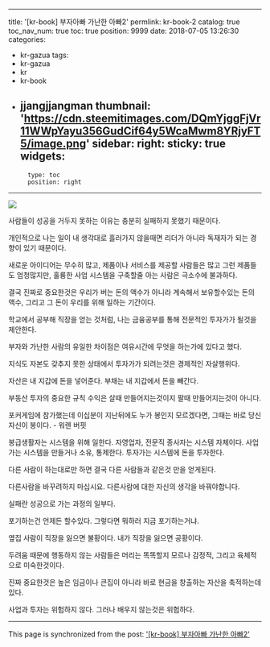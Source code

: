 
---
title: '[kr-book] 부자아빠 가난한 아빠2'
permlink: kr-book-2
catalog: true
toc_nav_num: true
toc: true
position: 9999
date: 2018-07-05 13:26:30
categories:
- kr-gazua
tags:
- kr-gazua
- kr
- kr-book
- jjangjjangman
thumbnail: 'https://cdn.steemitimages.com/DQmYjggFjVr11WWpYayu356GudCif64y5WcaMwm8YRjyFT5/image.png'
sidebar:
    right:
        sticky: true
widgets:
    -
        type: toc
        position: right
---


![](https://cdn.steemitimages.com/DQmYjggFjVr11WWpYayu356GudCif64y5WcaMwm8YRjyFT5/image.png)

사람들이 성공을 거두지 못하는 이유는
충분히 실패하지 못했기 때문이다.

개인적으로 나는 일이 내 생각대로 
흘러가지 않을때면 리더가 아니라
독재자가 되는 경향이 있기 때문이다.

새로운 아이디어는 무수히 많고,
제품이나 서비스를 제공할 사람들은 많고
그런 제품들도 엄청많지만,
훌륭한 사업 시스템을 구축할줄 아는 사람은
극소수에 불과하다.

결국 진짜로 중요한것은
우리가 버는 돈의 액수가 아니라
계속해서 보유할수있는 돈의 액수,
그리고 그 돈이 우리를 위해 일하는 기간이다.

학교에서 공부해 직장을 얻는 것처럼,
나는 금융공부를 통해 전문적인 
투자가가 될것을 제안한다.

부자와 가난한 사람의 유일한 차이점은
여유시간에 무엇을 하는가에 있다고 했다.

지식도 자본도 갖추지 못한 상태에서
투자가가 되려는것은 경제적인 자살행위다.

자산은 내 지갑에 돈을 넣어준다.
부채는 내 지갑에서 돈을 빼간다.

부동산 투자의 중요한 규칙
수익은 살때 만들어지는것이지
팔때 만들어지는것이 아니다.

포커게임에 참가했는데 
이십분이 지난뒤에도
누가 봉인지 모르겠다면,
그때는 바로 당신 자신이 봉이다. - 워렌 버핏

봉급생활자는 시스템을 위해 일한다.
자영업자, 전문직 종사자는 시스템 자체이다.
사업가는 시스템을 만들거나 소유,  통제한다.
투자가는 시스템에  돈을 투자한다.

다른 사람이 하는대로만 하면
결국 다른 사람들과 같은것 만을 얻게된다.

다른사람을 바꾸려하지 마십시요.
다른사람에 대한 자신의 생각을 바꿔야합니다.

실패란 성공으로 가는 과정의 일부다.

포기하는건 언제든 할수있다.
그렇다면 뭐하러 지금 포기하는거냐.

옆집 사람이 직장을 잃으면 불황이다.
내가 직장을 잃으면 공황이다.

두려움 때문에 행동하지 않는 사람들은
머리는 똑똑할지 모르나
감정적,  그리고 육체적으로 미숙한것이다.

진짜 중요한것은 높은 임금이나 큰집이 아니라
바로 현금을 창출하는 자산을 축적하는데 있다.

사업과 투자는 위험하지 않다.
그러나 배우지 않는것은 위험하다.

- - -

This page is synchronized from the post: ['[kr-book] 부자아빠 가난한 아빠2'](https://steemit.com/@lucky2015/kr-book-2)
